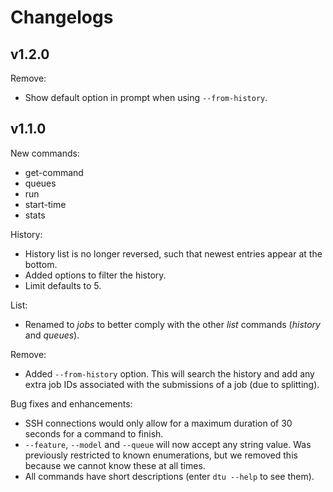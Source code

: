 # Changelogs

## v1.2.0

Remove:
* Show default option in prompt when using `--from-history`.

## v1.1.0

New commands:
* get-command
* queues
* run
* start-time
* stats

History:
* History list is no longer reversed, such that newest entries appear at the bottom.
* Added options to filter the history.
* Limit defaults to 5.

List:
* Renamed to *jobs* to better comply with the other *list* commands (*history* and *queues*).

Remove:
* Added `--from-history` option. This will search the history and add any extra job IDs associated with the submissions of a job (due to splitting).

Bug fixes and enhancements:
* SSH connections would only allow for a maximum duration of 30 seconds for a command to finish.
* `--feature`, `--model` and `--queue` will now accept any string value. Was previously restricted to known enumerations, but we removed this because we cannot know these at all times.
* All commands have short descriptions (enter `dtu --help` to see them).
